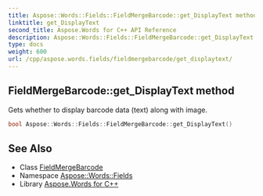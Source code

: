 ```yaml
---
title: Aspose::Words::Fields::FieldMergeBarcode::get_DisplayText method
linktitle: get_DisplayText
second_title: Aspose.Words for C++ API Reference
description: Aspose::Words::Fields::FieldMergeBarcode::get_DisplayText method. Gets whether to display barcode data (text) along with image in C++.
type: docs
weight: 600
url: /cpp/aspose.words.fields/fieldmergebarcode/get_displaytext/
---
```

## FieldMergeBarcode::get_DisplayText method


Gets whether to display barcode data (text) along with image.

```cpp
bool Aspose::Words::Fields::FieldMergeBarcode::get_DisplayText()
```

## See Also

* Class [FieldMergeBarcode](../)
* Namespace [Aspose::Words::Fields](../../)
* Library [Aspose.Words for C++](../../../)
